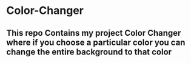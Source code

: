 # Color-Changer
## This repo Contains my project Color Changer where if you choose a particular color you can change the entire background to that color 
